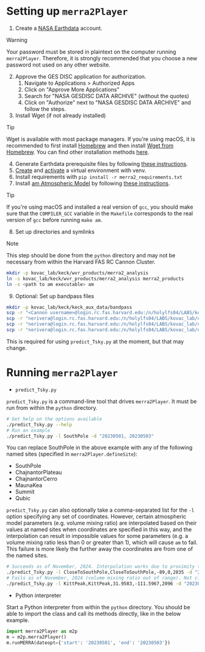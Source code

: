 # Setting up `merra2Player`
1. Create a [NASA Earthdata](https://urs.earthdata.nasa.gov/home) account.
> [!WARNING]  
> Your password must be stored in plaintext on the computer running
> `merra2Player`. Therefore, it is strongly recommended that you choose a new
> password not used on any other website.
2. Approve the GES DISC application for authorization.
   <ol>
     <li>Navigate to Applications > Authorized Apps</li>
     <li>Click on "Approve More Applications"</li>
     <li>Search for "NASA GESDISC DATA ARCHIVE" (without the quotes)</li>
     <li>Click on "Authorize" next to "NASA GESDISC DATA ARCHIVE" and follow the steps.</li>
   </ol>
3. Install Wget (if not already installed)
> [!TIP]
> Wget is available with most package managers. If you're using macOS, it is
> recommended to first install [Homebrew](https://brew.sh/) and then install
> [Wget from Homebrew](https://formulae.brew.sh/formula/wget). You can find
> other installation methods
> [here](http://wget.addictivecode.org/FrequentlyAskedQuestions.html#download).
4. Generate Earthdata prerequisite files by following
   [these instructions](https://disc.gsfc.nasa.gov/information/howto?title=How%20to%20Generate%20Earthdata%20Prerequisite%20Files).
5. [Create](https://docs.python.org/3/library/venv.html#creating-virtual-environments) and [activate](https://docs.python.org/3/library/venv.html#how-venvs-work) a virtual environment with venv.
6. Install requirements with `pip install -r merra2_requirements.txt`
7. Install [am Atmospheric Model](https://lweb.cfa.harvard.edu/~spaine/am/) by
   following [these instructions](https://lweb.cfa.harvard.edu/~spaine/am/download/src/INSTALLING).
> [!TIP]
> If you're using macOS and installed a real version of `gcc`, you should make
> sure that the `COMPILER_GCC` variable in the `Makefile` corresponds to the
> real version of `gcc` before running `make am`.
8. Set up directories and symlinks
> [!NOTE]
> This step should be done from the `python` directory and may not be necessary
> from within the Harvard FAS RC Cannon Cluster.
```sh
mkdir -p kovac_lab/keck/wvr_products/merra2_analysis
ln -s kovac_lab/keck/wvr_products/merra2_analysis merra2_products
ln -s <path to am executable> am
```
9. Optional: Set up bandpass files
```sh
mkdir -p kovac_lab/keck/keck_aux_data/bandpass
scp -r "<Cannon username>@login.rc.fas.harvard.edu:/n/holylfs04/LABS/kovac_lab/unified/aux_data/B2/bandpass/*.txt" ./kovac_lab/keck/keck_aux_data/bandpass/
scp -r "nerivera@login.rc.fas.harvard.edu:/n/holylfs04/LABS/kovac_lab/unified/aux_data/B3/bandpass/*.txt" ./kovac_lab/keck/keck_aux_data/bandpass/
scp -r "nerivera@login.rc.fas.harvard.edu:/n/holylfs04/LABS/kovac_lab/unified/aux_data/BA/bandpass/*.txt" ./kovac_lab/keck/keck_aux_data/bandpass/
scp -r "nerivera@login.rc.fas.harvard.edu:/n/holylfs04/LABS/kovac_lab/unified/aux_data/KA/bandpass/*.txt" ./kovac_lab/keck/keck_aux_data/bandpass/
```
This is required for using `predict_Tsky.py` at the moment, but that may change.

# Running `merra2Player`

- `predict_Tsky.py`

`predict_Tsky.py` is a command-line tool that drives `merra2Player`. It must be
run from within the `python` directory.
```sh
# Get help on the options available
./predict_Tsky.py --help
# Run an example
./predict_Tsky.py -l SouthPole -d "20230501, 20230503"
```
You can replace SouthPole in the above example with any of the following named
sites (specified in `merra2Player.defineSite`):
- SouthPole
- ChajnantorPlateau
- ChajnantorCerro
- MaunaKea
- Summit
- Qubic

`predict_Tsky.py` can also optionally take a comma-separated list for the `-l`
option specifying any set of coordinates. However, certain atmospheric model
parameters (e.g. volume mixing ratio) are interpolated based on their values at
named sites when coordinates are specified in this way, and the interpolation
can result in impossible values for some parameters (e.g. a volume mixing ratio
less than 0 or greater than 1), which will cause `am` to fail. This failure
is more likely the further away the coordinates are from one of the named sites.

```sh
# Succeeds as of November, 2024. Interpolation works due to proximity to SouthPole.
./predict_Tsky.py -l CloseToSouthPole,CloseToSouthPole,-89,0,2835 -d "20230501, 20230503"
# Fails as of November, 2024 (volume mixing ratio out of range). Not close to any named sites.
./predict_Tsky.py -l KittPeak,KittPeak,31.9583,-111.5967,2096 -d "20230501, 20230503"
```

- Python interpreter

Start a Python interpreter from within the `python` directory. You should be
able to import the class and call its methods directly, like in the below
example.
```python
import merra2Player as m2p
m = m2p.merra2Player()
m.runMERRA(dateopt={'start': '20230501', 'end': '20230503'})
```
